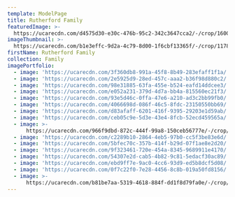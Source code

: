 ```yaml
---
template: ModelPage
title: Rutherford Family
featuredImage: >-
  https://ucarecdn.com/d4575d30-e30c-476b-95c2-342c3647cca2/-/crop/1600x733/0,243/-/preview/
imageThumbnail: >-
  https://ucarecdn.com/b1e3effc-9d2a-4c79-8d00-1f6cbf13365f/-/crop/1178x1879/84,129/-/preview/
firstName: Rutherford Family
collection: Family
imagePortfolio:
  - image: 'https://ucarecdn.com/3f360db8-991a-45f8-8b49-283efaff1f1a/'
  - image: 'https://ucarecdn.com/2e5925d9-28ed-457c-aaa2-b36f98d880c2/'
  - image: 'https://ucarecdn.com/98e31885-63fa-455e-b524-eafd14ddcee3/'
  - image: 'https://ucarecdn.com/e052a231-379d-4d7a-bb4a-815560ec21f3/'
  - image: 'https://ucarecdn.com/93e5d46c-0ffa-47e6-a210-ad3c2bb99fb0/'
  - image: 'https://ucarecdn.com/4066698d-086f-46c5-8fdc-23150550bb69/'
  - image: 'https://ucarecdn.com/d83afaff-6201-416f-9395-29203e1d59ab/'
  - image: 'https://ucarecdn.com/ceb05c9e-5d3e-43e4-8fcb-52ecd459565a/'
  - image: >-
      https://ucarecdn.com/966f9dbd-872c-444f-99a8-150ceb56777e/-/crop/1534x1121/387,0/-/preview/
  - image: 'https://ucarecdn.com/c2289b10-2864-4eb5-97b0-cc5f3be83e6d/'
  - image: 'https://ucarecdn.com/5bfec70c-357b-414f-b29d-07f1ae8e2d20/'
  - image: 'https://ucarecdn.com/9f323461-720e-454a-8345-9689911e4170/'
  - image: 'https://ucarecdn.com/54307e2d-cab5-4b82-9c81-5edacf30ac89/'
  - image: 'https://ucarecdn.com/ebd9ff7e-9ac0-4cc6-93d9-ed5b8dcf5d08/'
  - image: 'https://ucarecdn.com/0f7c22f0-7e28-4456-8c8b-019a50fd8156/'
  - image: >-
      https://ucarecdn.com/b81be7aa-5319-4618-884f-dd1f8d79fa0e/-/crop/1366x1723/0,325/-/preview/
---
```


